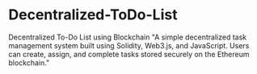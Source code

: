 # Decentralized-ToDo-List
Decentralized To-Do List using Blockchain  "A simple decentralized task management system built using Solidity, Web3.js, and JavaScript. Users can create, assign, and complete tasks stored securely on the Ethereum blockchain."
